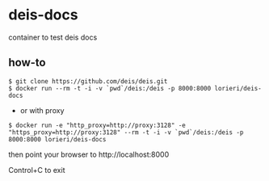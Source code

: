 # deis-docs
container to test deis docs

## how-to

```
$ git clone https://github.com/deis/deis.git 
$ docker run --rm -t -i -v `pwd`/deis:/deis -p 8000:8000 lorieri/deis-docs
```

* or with proxy

```
$ docker run -e "http_proxy=http://proxy:3128" -e "https_proxy=http://proxy:3128" --rm -t -i -v `pwd`/deis:/deis -p 8000:8000 lorieri/deis-docs
```

then point your browser to http://localhost:8000

Control+C to exit

